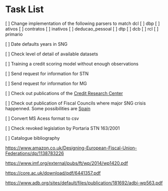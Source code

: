 Task List
===

[ ] Change implementation of the following parsers to match dcl
    [ ] dbp
    [ ] ativos
    [ ] contratos
    [ ] inativos
    [ ] deducao_pessoal
    [ ] dtp
    [ ] dcb
    [ ] rcl
    [ ] primario
    
[ ] Date defaults years in SNG

[ ] Check level of detail of available datasets 

[ ] Training a credit scoring model without enough observations

[ ] Send request for information for STN

[ ] Send request for information for MG

[ ] Check out publications of the [Credit Research Center](https://www.business-school.ed.ac.uk/crc/research)

[ ] Check out publication of Fiscal Councils where major SNG crisis happenned. Some possibilities are [Spain](http://www.airef.es/en/)

[ ] Convert MS Acess format to csv

[ ] Check revoked legislation by Portaria STN 163/2001

[ ] Catalogue bibliography
    
https://www.amazon.co.uk/Designing-European-Fiscal-Union-Federations/dp/1138783226

https://www.imf.org/external/pubs/ft/wp/2014/wp1420.pdf

https://core.ac.uk/download/pdf/6441357.pdf

https://www.adb.org/sites/default/files/publication/181692/adbi-wp563.pdf